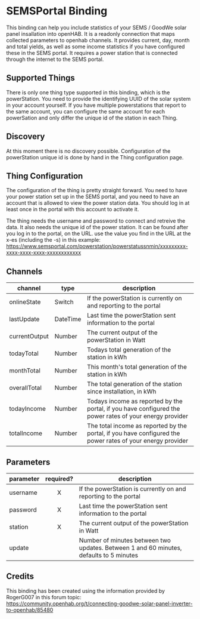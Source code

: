 # SEMSPortal Binding

This binding can help you include statistics of your SEMS / GoodWe solar panel insallation into openHAB. It is a readonly connection that maps collected parameters to openhab channels. It provides current, day, month and total yields, as well as some income statistics if you have configured these in the SEMS portal. It requires a power station that is connected through the internet to the SEMS portal.

## Supported Things

There is only one thing type supported in this binding, which is the powerStation. You need to provide the identifying UUID of the solar system in your account yourself. If you have multiple powerstations that report to the same account, you can configure the same account for each powerSation and only differ the unique id of the station in each Thing.

## Discovery

At this moment there is no discovery possible. Configuration of the powerStation unique id is done by hand in the Thing configuration page.

## Thing Configuration

The configuration of the thing is pretty straight forward. You need to have your power station set up in the SEMS portal, and you need to have an account that is allowed to view the power station data. You should log in at least once in the portal with this account to activate it. 

The thing needs the username and password to connect and retreive the data. It also needs the unique id of the power station. It can be found after you log in to the portal, on the URL. use the value you find in the URL at the x-es (including the -s) in this example: https://www.semsportal.com/powerstation/powerstatussnmin/xxxxxxxxx-xxxx-xxxx-xxxx-xxxxxxxxxxxx


## Channels


| channel       | type      | description                                                                                                |
| ------------- | --------- | ---------------------------------------------------------------------------------------------------------- |
| onlineState   | Switch    | If the powerStation is currently on and reporting to the portal                                            |
| lastUpdate    | DateTime  | Last time the powerStation sent information to the portal                                                  |
| currentOutput | Number    | The current output of the powerStation in Watt                                                             |
| todayTotal    | Number    | Todays total generation of the station in kWh                                                              |
| monthTotal    | Number    | This month's total generation of the station in kWh                                                        |
| overallTotal  | Number    | The total generation of the station since installation, in kWh                                             |
| todayIncome   | Number    | Todays income as reported by the portal, if you have configured the power rates of your energy provider    |
| totalIncome   | Number    | The total income as reported by the portal, if you have configured the power rates of your energy provider |

## Parameters

| parameter   | required? | description                                                                                                |
| ----------- |:---------:| ---------------------------------------------------------------------------------------------------------- |
| username    | X         | If the powerStation is currently on and reporting to the portal                                            |
| password    | X         | Last time the powerStation sent information to the portal                                                  |
| station     | X         | The current output of the powerStation in Watt                                                             |
| update      |           | Number of minutes between two updates. Between 1 and 60 minutes, defaults to 5 minutes                     |

## Credits

This binding has been created using the information provided by RogerG007 in this forum topic: https://community.openhab.org/t/connecting-goodwe-solar-panel-inverter-to-openhab/85480
